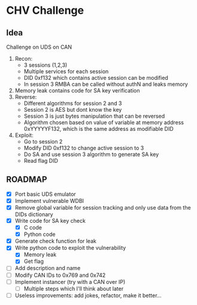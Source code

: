 # CHV Challenge

## Idea

Challenge on UDS on CAN
1. Recon:
    - 3 sessions (1,2,3)
    - Multiple services for each session
    - DID 0xf132 which contains active session can be modified
    - In session 3 RMBA can be called without authN and leaks memory
2. Memory leak contains code for SA key verification
3. Reverse:
    - Different algorithms for session 2 and 3
    - Session 2 is AES but dont know the key
    - Session 3 is just bytes manipulation that can be reversed
    - Algorithm chosen based on value of variable at memory address 0xYYYYYF132, which is the same address as modifiable DID
4. Exploit:
    - Go to session 2
    - Modify DID 0xf132 to change active session to 3
    - Do SA and use session 3 algorithm to generate SA key
    - Read flag DID

## ROADMAP

- [x] Port basic UDS emulator
- [x] Implement vulnerable WDBI
- [x] Remove global variable for session tracking and only use data from the DIDs dictionary
- [x] Write code for SA key check
  - [x] C code
  - [x] Python code
- [x] Generate check function for leak
- [x] Write python code to exploit the vulnerability
  - [x] Memory leak
  - [x] Get flag
- [ ] Add description and name
- [ ] Modify CAN IDs to 0x769 and 0x742
- [ ] Implement instancer (try with a CAN over IP)
  - [ ] Multiple steps which I'll think about later 
- [ ] Useless improvements: add jokes, refactor, make it better...
